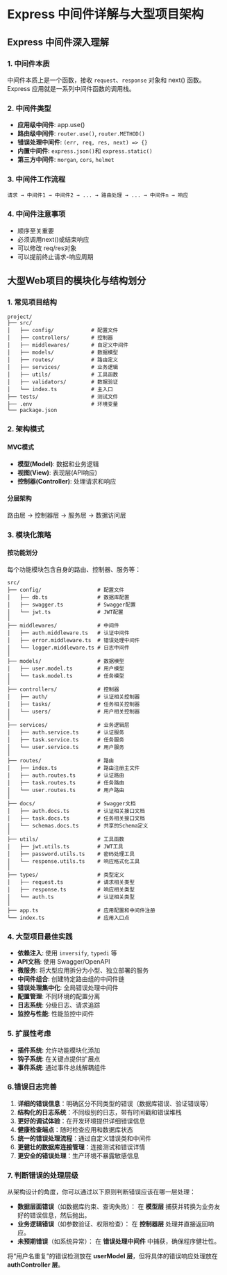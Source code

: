 # Express 中间件详解与大型项目架构 

## Express 中间件深入理解

### 1. 中间件本质

中间件本质上是一个函数，接收 `request`、`response` 对象和 next() 函数。Express 应用就是一系列中间件函数的调用栈。

### 2. 中间件类型

- **应用级中间件**: app.use()
- **路由级中间件**: `router.use()`, `router.METHOD()`
- **错误处理中间件**: `(err, req, res, next) => {}`
- **内置中间件**: `express.json()`和 `express.static()`
- **第三方中间件**: `morgan`, `cors`, `helmet`

### 3. 中间件工作流程

```
请求 → 中间件1 → 中间件2 → ... → 路由处理 → ... → 中间件n → 响应
```

### 4. 中间件注意事项

- 顺序至关重要
- 必须调用next()或结束响应
- 可以修改 req/res对象
- 可以提前终止请求-响应周期

## 大型Web项目的模块化与结构划分

### 1. 常见项目结构

```
project/
├── src/
│   ├── config/            # 配置文件
│   ├── controllers/       # 控制器
│   ├── middlewares/       # 自定义中间件
│   ├── models/            # 数据模型
│   ├── routes/            # 路由定义
│   ├── services/          # 业务逻辑
│   ├── utils/             # 工具函数
│   ├── validators/        # 数据验证
│   └── index.ts           # 主入口
├── tests/                 # 测试文件
├── .env                   # 环境变量
└── package.json
```

### 2. 架构模式

#### MVC模式

- **模型(Model)**: 数据和业务逻辑
- **视图(View)**: 表现层(API响应)
- **控制器(Controller)**: 处理请求和响应

#### 分层架构

路由层 → 控制器层 → 服务层 → 数据访问层

### 3. 模块化策略

#### 按功能划分

每个功能模块包含自身的路由、控制器、服务等：

```
src/
├── config/                  # 配置文件
│   ├── db.ts                # 数据库配置
│   ├── swagger.ts           # Swagger配置
│   └── jwt.ts               # JWT配置
│
├── middlewares/             # 中间件
│   ├── auth.middleware.ts   # 认证中间件
│   ├── error.middleware.ts  # 错误处理中间件
│   └── logger.middleware.ts # 日志中间件
│
├── models/                  # 数据模型
│   ├── user.model.ts        # 用户模型
│   └── task.model.ts        # 任务模型
│
├── controllers/             # 控制器
│   ├── auth/                # 认证相关控制器
│   ├── tasks/               # 任务相关控制器
│   └── users/               # 用户相关控制器
│
├── services/                # 业务逻辑层
│   ├── auth.service.ts      # 认证服务
│   ├── task.service.ts      # 任务服务
│   └── user.service.ts      # 用户服务
│
├── routes/                  # 路由
│   ├── index.ts             # 路由注册主文件
│   ├── auth.routes.ts       # 认证路由
│   ├── task.routes.ts       # 任务路由
│   └── user.routes.ts       # 用户路由
│
├── docs/                    # Swagger文档
│   ├── auth.docs.ts         # 认证相关接口文档
│   ├── task.docs.ts         # 任务相关接口文档
│   └── schemas.docs.ts      # 共享的Schema定义
│
├── utils/                   # 工具函数
│   ├── jwt.utils.ts         # JWT工具
│   ├── password.utils.ts    # 密码处理工具
│   └── response.utils.ts    # 响应格式化工具
│
├── types/                   # 类型定义
│   ├── request.ts           # 请求相关类型
│   ├── response.ts          # 响应相关类型
│   └── auth.ts              # 认证相关类型
│
├── app.ts                   # 应用配置和中间件注册
└── index.ts                 # 应用入口点
```

### 4. 大型项目最佳实践

- **依赖注入**: 使用 `inversify`, `typedi` 等
- **API文档**: 使用 Swagger/OpenAPI
- **微服务**: 将大型应用拆分为小型、独立部署的服务
- **中间件组合**: 创建特定路由组的中间件链
- **错误处理集中化**: 全局错误处理中间件
- **配置管理**: 不同环境的配置分离
- **日志系统**: 分级日志、请求追踪
- **监控与性能**: 性能监控中间件

### 5. 扩展性考虑

- **插件系统**: 允许功能模块化添加
- **钩子系统**: 在关键点提供扩展点
- **事件系统**: 通过事件总线解耦组件

### 6.错误日志完善

1. **详细的错误信息**：明确区分不同类型的错误（数据库错误、验证错误等）
2. **结构化的日志系统**：不同级别的日志，带有时间戳和错误堆栈
3. **更好的调试体验**：在开发环境提供详细错误信息
4. **健康检查端点**：随时检查应用和数据库状态
5. **统一的错误处理流程**：通过自定义错误类和中间件
6. **更健壮的数据库连接管理**：连接测试和错误详情
7. **更安全的错误处理**：生产环境不暴露敏感信息

### 7. 判断错误的处理层级

从架构设计的角度，你可以通过以下原则判断错误应该在哪一层处理：

- **数据层面错误**（如数据库约束、查询失败）：
   在 **模型层** 捕获并转换为业务友好的错误信息，然后抛出。
- **业务逻辑错误**（如参数验证、权限检查）：
   在 **控制器层** 处理并直接返回响应。
- **未预期错误**（如系统异常）：
   在 **错误处理中间件** 中捕获，确保程序健壮性。

将“用户名重复”的错误检测放在 **userModel 层**，但将具体的错误响应处理放在 **authController 层**。
